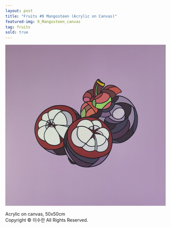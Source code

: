 ```yaml
---
layout: post
title: "Fruits #9 Mangosteen (Acrylic on Canvas)"
featured-img: 9_Mangosteen_canvas
tag: fruits
sold: true
---
```


![](/assets/img/posts/9_Mangosteen_canvas.jpg)

Acrylic on canvas, 50x50cm  
Copyright © 이수란 All Rights Reserved.

